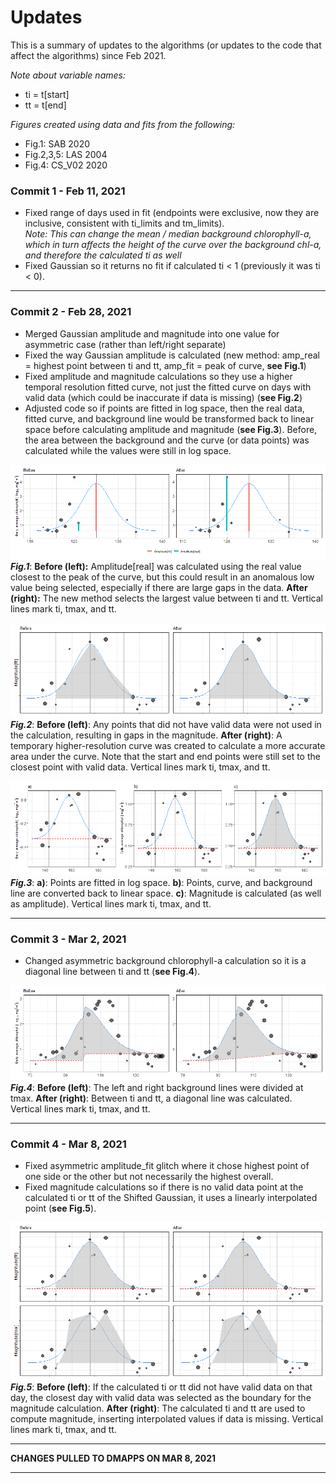 # Updates

This is a summary of updates to the algorithms (or updates to the code that affect the algorithms) since Feb 2021.  

*Note about variable names:*  

- ti = t[start]  
- tt = t[end]  

*Figures created using data and fits from the following:*  

- Fig.1: SAB 2020  
- Fig.2,3,5: LAS 2004  
- Fig.4: CS_V02 2020  


### Commit 1 - Feb 11, 2021

- Fixed range of days used in fit (endpoints were exclusive, now they are inclusive, consistent with ti_limits and tm_limits).  
  *Note: This can change the mean / median background chlorophyll-a, which in turn affects the height of the curve over the background chl-a, and therefore the calculated ti as well*  
- Fixed Gaussian so it returns no fit if calculated ti < 1 (previously it was ti < 0).  

***

### Commit 2 - Feb 28, 2021

- Merged Gaussian amplitude and magnitude into one value for asymmetric case (rather than left/right separate)  
- Fixed the way Gaussian amplitude is calculated (new method: amp_real = highest point between ti and tt, amp_fit = peak of curve, **see Fig.1**)  
- Fixed amplitude and magnitude calculations so they use a higher temporal resolution fitted curve, not just the fitted curve on days with valid data (which could be inaccurate if data is missing) (**see Fig.2**)  
- Adjusted code so if points are fitted in log space, then the real data, fitted curve, and background line would be transformed back to linear space before calculating amplitude and magnitude (**see Fig.3**). Before, the area between the background and the curve (or data points) was calculated while the values were still in log space.  

![Fig.1](images/phytofit_updates_fig01.png)
_**Fig.1**_: **Before (left):** Amplitude[real] was calculated using the real value closest to the peak of the curve, but this could result in an anomalous low value being selected, especially if there are large gaps in the data. **After (right):** The new method selects the largest value between ti and tt. Vertical lines mark ti, tmax, and tt.  

![Fig.2](images/phytofit_updates_fig02.png)
_**Fig.2**_: **Before (left)**: Any points that did not have valid data were not used in the calculation, resulting in gaps in the magnitude. **After (right)**: A temporary higher-resolution curve was created to calculate a more accurate area under the curve. Note that the start and end points were still set to the closest point with valid data. Vertical lines mark ti, tmax, and tt.  

![Fig.3](images/phytofit_updates_fig03.png)
_**Fig.3**_: **a)**: Points are fitted in log space. **b)**: Points, curve, and background line are converted back to linear space. **c)**: Magnitude is calculated (as well as amplitude). Vertical lines mark ti, tmax, and tt.  


***

### Commit 3 - Mar 2, 2021

- Changed asymmetric background chlorophyll-a calculation so it is a diagonal line between ti and tt (**see Fig.4**).  

![Fig.4](images/phytofit_updates_fig04.png)
_**Fig.4**_: **Before (left)**: The left and right background lines were divided at tmax. **After (right)**: Between ti and tt, a diagonal line was calculated. Vertical lines mark ti, tmax, and tt.  


***

### Commit 4 - Mar 8, 2021

- Fixed asymmetric amplitude_fit glitch where it chose highest point of one side or the other but not necessarily the highest overall.  
- Fixed magnitude calculations so if there is no valid data point at the calculated ti or tt of the Shifted Gaussian, it uses a linearly interpolated point (**see Fig.5**).  

![Fig.5](images/phytofit_updates_fig05.png)
_**Fig.5**_: **Before (left)**: If the calculated ti or tt did not have valid data on that day, the closest day with valid data was selected as the boundary for the magnitude calculation. **After (right)**: The calculated ti and tt are used to compute magnitude, inserting interpolated values if data is missing. Vertical lines mark ti, tmax, and tt.  

***

**CHANGES PULLED TO DMAPPS ON MAR 8, 2021**

***


